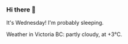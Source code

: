 ### Hi there :wave:

It's Wednesday! I'm probably sleeping.

Weather in Victoria BC: partly cloudy, at +3°C.
